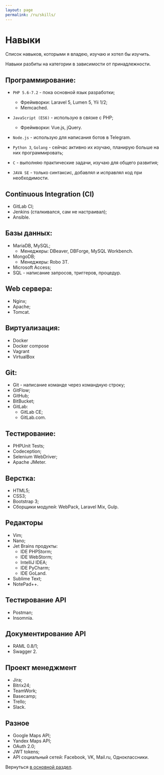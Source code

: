 ```yaml
---
layout: page
permalink: /ru/skills/
---
```


# Навыки

Список навыков, которыми я владею, изучаю и хотел бы изучить. 

Навыки разбиты на категории в зависимости от принадлежности.

## Программирование:

* `PHP 5.6-7.2` - пока основной язык разработки;
    * Фреймворки: Laravel 5, Lumen 5, Yii 1/2;
    * Memcached.
    
* `JavaScript (ES6)` - использую в связке с PHP;
    * Фреймворки: Vue.js, jQuery.
    
* `Node.js` - использую для написания ботов в Telegram.
    
* `Python 3`, `Golang` - сейчас активно их изучаю, планирую больше на них программировать;

* `C` - выполняю практические задачи, изучаю для общего развития;

* `JAVA SE` - только синтаксис, добавлял и исправлял код при необходимости.

## Continuous Integration (CI)

* GitLab CI;
* Jenkins (сталкивался, сам не настраивал);
* Ansible.

## Базы данных:

* MariaDB, MySQL;
    * Менеджеры: DBeaver, DBForge, MySQL Workbench.
* MongoDB;
    * Менеджеры: Robo 3T.
* Microsoft Access;
* SQL - написание запросов, триггеров, процедур.

## Web сервера:

* Nginx;
* Apache;
* Tomcat.

## Виртуализация:

* Docker
* Docker compose
* Vagrant
* VirtualBox

## Git:

* Git - написание команде через командную строку;
* GitFlow;
* GitHub;
* BitBucket;
* GitLab: 
    * GitLab CE;
    * GitLab.com.

## Тестирование:

* PHPUnit Tests;
* Codeception;
* Selenium WebDriver;
* Apache JMeter.

## Верстка:

* HTML5;
* CSS3;
* Bootstrap 3;
* Сборщики модулей: WebPack, Laravel Mix, Gulp.

## Редакторы

* Vim;
* Nano;
* Jet Brains продукты:
    * IDE PHPStorm;
    * IDE WebStorm;
    * IntelliJ IDEA;
    * IDE PyCharm;
    * IDE GoLand.
* Sublime Text;
* NotePad++.

## Тестирование API

* Postman;
* Insomnia.

## Документирование API

* RAML 0.8/1;
* Swagger 2.

## Проект менеджмент

* Jira;
* Bitrix24;
* TeamWork;
* Basecamp;
* Trello;
* Slack.

## Разное

* Google Maps API;
* Yandex Maps API;
* OAuth 2.0;
* JWT tokens;
* API социальный сетей: Facebook, VK, Mail.ru, Одноклассники.

Вернуться [в основной раздел](/ru/ "в основной раздел").
